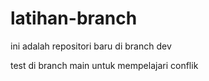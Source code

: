 # latihan-branch

ini adalah repositori baru di branch dev

test di branch main untuk mempelajari conflik

